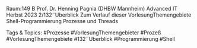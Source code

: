 Raum:149 B
Prof. Dr. Henning Pagnia (DHBW Mannheim) Advanced IT Herbst 2023 2/132¨Uberblick
Zum Verlauf dieser VorlesungThemengebiete
Shell-Programmierung
Prozesse und Threads

   Tags & Topics:
   #Prozesse
   #VorlesungThemengebieter
   #Prozeß
   #VorlesungThemengebiete
   #132¨Uberblick
   #Programmierung
   #Shell